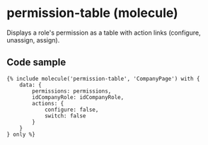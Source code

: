 # permission-table (molecule)

Displays a role's permission as a table with action links (configure, unassign, assign).

## Code sample

```
{% include molecule('permission-table', 'CompanyPage') with {
    data: {
        permissions: permissions,
        idCompanyRole: idCompanyRole,
        actions: {
            configure: false,
            switch: false
        }
    }
} only %}
```
